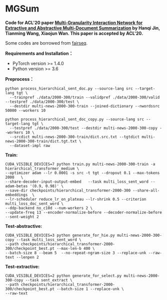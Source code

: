 # MGSum
**Code for ACL'20 paper [Multi-Granularity Interaction Network for Extractive and Abstractive Multi-Document Summarization](https://www.aclweb.org/anthology/2020.acl-main.556/) by Hanqi Jin, Tianming Wang, Xiaojun Wan. This paper is accepted by ACL'20.**

Some codes are borrowed from [fairseq](https://github.com/pytorch/fairseq).

**Requirements and Installation：**
* PyTorch version >= 1.4.0
* Python version >= 3.6

**Preprocess：**
```
python process_hierarchical_sent_doc.py --source-lang src --target-lang tgt \
  --trainpref ./data/2000-300/train --validpref ./data/2000-300/valid --testpref ./data/2000-300/test \
  --destdir multi-news-2000-300-train --joined-dictionary --nwordssrc 50000 --workers 10
```
```
python process_hierarchical_sent_doc_copy.py --source-lang src --target-lang tgt \
  --testpref ./data/2000-300/test --destdir multi-news-2000-300-copy --workers 10 \
  --srcdict multi-news-2000-300-train/dict.src.txt --tgtdict multi-news-2000-300-train/dict.tgt.txt \
  --dataset-impl raw
```

**Train:**
```
CUDA_VISIBLE_DEVICES=7 python train.py multi-news-2000-300-train -a hierarchical_transformer_medium \
--optimizer adam --lr 0.0001 -s src -t tgt --dropout 0.1 --max-tokens 2000   \
--share-decoder-input-output-embed   --task multi_loss_sent_word --adam-betas '(0.9, 0.98)' \
--save-dir checkpoints/hierarchical_transformer-2000-300 --share-all-embeddings  \
--lr-scheduler reduce_lr_on_plateau --lr-shrink 0.5 --criterion multi_loss_doc_sent_word \
--ddp-backend no_c10d --num-workers 2 \
--update-freq 13 --encoder-normalize-before --decoder-normalize-before --sent-weight 2
```

**Test-abstractive:**
```
CUDA_VISIBLE_DEVICES=3 python generate_for_hie.py multi-news-2000-300-copy --task multi_loss_sent_word \
--path checkpoints/hierarchical_transformer-2000-300/checkpoint_best.pt --max-len-b 400 \
--batch-size 8 --beam 5  --no-repeat-ngram-size 3 --replace-unk --raw-text --lenpen 2  
```

**Test-extractive:**
```
CUDA_VISIBLE_DEVICES=2 python generate_for_select.py multi-news-2000-300-copy --task sent_extract \
--path checkpoints/hierarchical_transformer-2000-300/checkpoint_best.pt --batch-size 1 --replace-unk \
--raw-text
```


